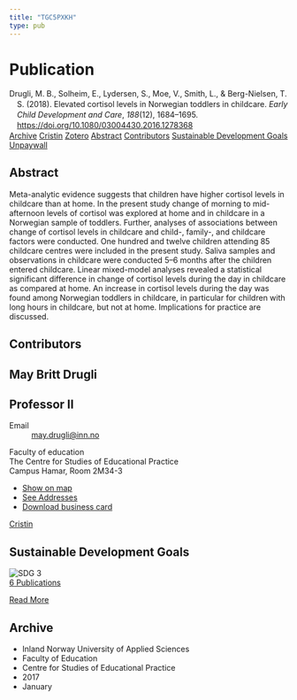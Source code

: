 ```yaml
---
title: "TGC5PXKH"
type: pub
---
```

<h1>Publication</h1>
<article id="csl-bib-container-TGC5PXKH" class="csl-bib-container">
  <div class="csl-bib-body" style="line-height: 1.35; padding-left: 1em; text-indent:-1em;">
  <div class="csl-entry">Drugli, M. B., Solheim, E., Lydersen, S., Moe, V., Smith, L., &amp; Berg-Nielsen, T. S. (2018). Elevated cortisol levels in Norwegian toddlers in childcare. <i>Early Child Development and Care</i>, <i>188</i>(12), 1684&#x2013;1695. <a href="https://doi.org/10.1080/03004430.2016.1278368">https://doi.org/10.1080/03004430.2016.1278368</a></div>
</div>
  <div class="csl-bib-buttons">
    <a href="#taxonomy-article-TGC5PXKH" class="csl-bib-button">Archive</a>
    <a href="https://app.cristin.no/results/show.jsf?id=1435691" alt="Cristin URL" class="csl-bib-button">Cristin</a>
    <a href="http://zotero.org/groups/5402882/items/TGC5PXKH" alt="Zotero URL" class="csl-bib-button">Zotero</a>
    <a href="#abstract-article-TGC5PXKH" class="csl-bib-button">Abstract</a>
    <a href="#contributors-article-TGC5PXKH" class="csl-bib-button">Contributors</a>
    <a href="#sdg-article-TGC5PXKH" class="csl-bib-button">Sustainable Development Goals</a>
    <a href="https://www.duo.uio.no/bitstream/handle/10852/64952/Main_manuscript_withauthors.pdf?sequence=5&amp;isAllowed=y" class="csl-bib-button">Unpaywall</a>
  </div>
  <div id="csl-bib-meta-container-TGC5PXKH"></div>
</article>
<div id="csl-bib-meta-TGC5PXKH" class="csl-bib-meta">
  <article id="abstract-article-TGC5PXKH" class="abstract-article">
    <h1>Abstract</h1>
    Meta-analytic evidence suggests that children have higher cortisol levels in childcare than at home. In the present study change of morning to mid-afternoon levels of cortisol was explored at home and in childcare in a Norwegian sample of toddlers. Further, analyses of associations between change of cortisol levels in childcare and child-, family-, and childcare factors were conducted. One hundred and twelve children attending 85 childcare centres were included in the present study. Saliva samples and observations in childcare were conducted 5–6 months after the children entered childcare. Linear mixed-model analyses revealed a statistical significant difference in change of cortisol levels during the day in childcare as compared at home. An increase in cortisol levels during the day was found among Norwegian toddlers in childcare, in particular for children with long hours in childcare, but not at home. Implications for practice are discussed.
  </article>
  <article id="contributors-article-TGC5PXKH" class="contributors-article">
    <h1>Contributors</h1>
    <div class="personas"> <div class="vrtx-hinn-person-card"> <div class="photo"> <i class="lar la-user-circle missing-person"></i> </div> <div class="info"> <hgroup><h1>May Britt Drugli</h1> <h2>Professor II</h2> </hgroup><dl> <dt>Email</dt> <dd> <a href="mailto:may.drugli@inn.no">may.drugli@inn.no</a> </dd> </dl> <p> Faculty of education<br> The Centre for Studies of Educational Practice<br> Campus Hamar, Room 2M34-3 </p> <ul class="vrtx-hinn-links"> <li><a href="https://www.google.com/maps?q=60.79582,11.07304">Show on map</a></li> <li><a href="https://www.inn.no/english/find-an-employee/may-drugli.html#vrtx-hinn-addresses">See Addresses</a></li> <li><a href="https://www.inn.no/english/find-an-employee/may-drugli.html?vrtx=vcf">Download business card</a></li> </ul> </div> </div> <a href="https://app.cristin.no/persons/show.jsf?id=29493" alt="Cristin URL" class="personas-cristin">Cristin</a> </div>
  </article>
  <article id="sdg-article-TGC5PXKH" class="sdg-article">
    <h1>Sustainable Development Goals</h1>
    <div class="sdg-container"><div id="sdg3" class="sdg"> <img src="{{< params subfolder >}}images/sdg/sdg03_en.png" class="image" alt="SDG 3"> <div class="sdg-overlay"> <a href="{{< params subfolder >}}en/archive/?sdg=3#archive" class="sdg-publication-count"><span>6</span> Publications</a> <p><a href="https://sdgs.un.org/goals/goal3" class="sdg-read-more">Read More</a></p> </div> </div></div>
  </article>
  <article id="taxonomy-article-TGC5PXKH" class="taxonomy-article">
    <h1>Archive</h1>
    <ul>
      <li>Inland Norway University of Applied Sciences</li>
      <li>Faculty of Education</li>
      <li>Centre for Studies of Educational Practice</li>
      <li>2017</li>
      <li>January</li>
    </ul>
  </article>
</div>
